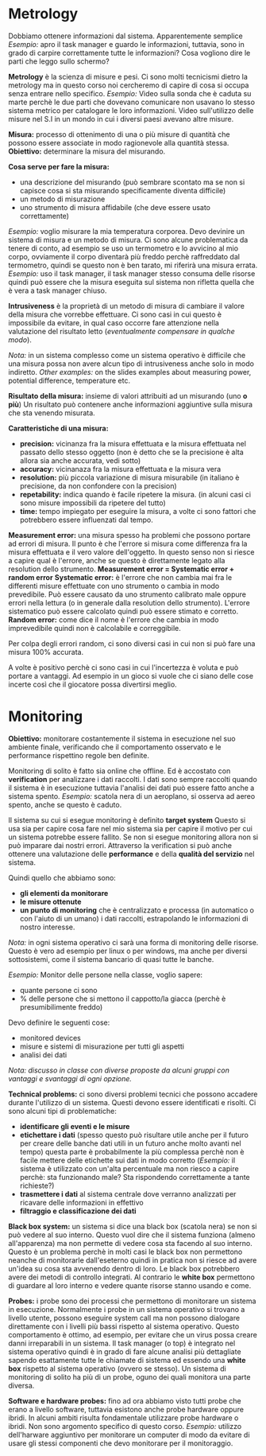 # Metrology

Dobbiamo ottenere informazioni dal sistema. Apparentemente semplice *Esempio:* apro il task manager e guardo le informazioni, tuttavia, sono in grado di carpire correttamente tutte le informazioni? Cosa vogliono dire le parti che leggo sullo schermo?

**Metrology** è la scienza di misure e pesi.
Ci sono molti tecnicismi dietro la metrology ma in questo corso noi cercheremo di capire di cosa si occupa senza entrare nello specifico.
*Esempio:* Video sulla sonda che è caduta su marte perchè le due parti che dovevano comunicare non usavano lo stesso sistema metrico per catalogare le loro informazioni. Video sull'utilizzo delle misure nel S.I in un mondo in cui i diversi paesi avevano altre misure.

**Misura:** processo di ottenimento di una o più misure di quantità che possono essere associate in modo ragionevole alla quantità stessa.
**Obiettivo:** determinare la misura del misurando.

**Cosa serve per fare la misura:**
- una descrizione del misurando (può sembrare scontato ma se non si capisce cosa si sta misurando specificamente diventa difficile)
- un metodo di misurazione
- uno strumento di misura affidabile (che deve essere usato correttamente)

*Esempio:* voglio misurare la mia temperatura corporea. Devo devinire un sistema di misura e un metodo di misura. Ci sono alcune problematica da tenere di conto, ad esempio se uso un termometro e lo avvicino al mio corpo, ovviamente il corpo diventarà più freddo perchè raffreddato dal termometro, quindi se questo non è ben tarato, mi riferirà una misura errata.
*Esempio:* uso il task manager, il task manager stesso consuma delle risorse quindi può essere che la misura eseguita sul sistema non rifletta quella che è vera a task manager chiuso.

**Intrusiveness** è la proprietà di un metodo di misura di cambiare il valore della misura che vorrebbe effettuare. Ci sono casi in cui questo è impossibile da evitare, in qual caso occorre fare attenzione nella valutazione del risultato letto (*eventualmente compensare in qualche modo*).

*Nota:* in un sistema complesso come un sistema operativo è difficile che una misura possa non avere alcun tipo di intrusiveness anche solo in modo indiretto.
*Other examples:* on the slides examples about measuring power, potential difference, temperature etc.

**Risultato della misura:** insieme di valori attribuiti ad un misurando (uno **o più**)
Un risultato può contenere anche informazioni aggiuntive sulla misura che sta venendo misurata.

**Caratteristiche di una misura:**
- **precision:** vicinanza fra la misura effettuata e la misura effettuata nel passato dello stesso oggetto (non è detto che se la precisione è alta allora sia anche accurata, vedi sotto)
- **accuracy:** vicinanaza fra la misura effettuata e la misura vera
- **resolution:** più piccola variazione di misura misurabile (in italiano è precisione, da non confondere con la precision)
- **repetability:** indica quando è facile ripetere la misura. (in alcuni casi ci sono misure impossibili da ripetere del tutto)
- **time:** tempo impiegato per eseguire la misura, a volte ci sono fattori che potrebbero essere influenzati dal tempo.

**Measurement error:** una misura spesso ha problemi che possono portare ad errori di misura. Il punto è che l'errore si misura come differenza fra la misura effettuata e il vero valore dell'oggetto. In questo senso non si riesce a capire qual è l'errore, anche se questo è direttamente legato alla resolution dello strumento.
**Measurement error = Systematic error + random error**
**Systematic error:** è l'errore che non cambia mai fra le differenti misure effettuate con uno strumento o cambia in modo prevedibile. Può essere causato da uno strumento calibrato male oppure errori nella lettura (o in generale dalla resolution dello strumento). L'errore sistematico può essere calcolato quindi può essere stimato e corretto.
**Random error:** come dice il nome è l'errore che cambia in modo imprevedibile quindi non è calcolabile e correggibile.

Per colpa degli errori random, ci sono diversi casi in cui non si può fare una misura 100% accurata.

A volte è positivo perchè ci sono casi in cui l'incertezza è voluta e può portare a vantaggi. Ad esempio in un gioco si vuole che ci siano delle cose incerte così che il giocatore possa divertirsi meglio.

# Monitoring

**Obiettivo:** monitorare costantemente il sistema in esecuzione nel suo ambiente finale, verificando che il comportamento osservato e le performance rispettino regole ben definite.

Monitoring di solito è fatto sia online che offline. Ed è accostato con **verification** per analizzare i dati raccolti. I dati sono sempre raccolti quando il sistema è in esecuzione tuttavia l'analisi dei dati può essere fatto anche a sistema spento. *Esempio:* scatola nera di un aeroplano, si osserva ad aereo spento, anche se questo è caduto.

Il sistema su cui si esegue monitoring è definito **target system**
Questo si usa sia per capire cosa fare nel mio sistema sia per capire il motivo per cui un sistema potrebbe essere fallito. Se non si esegue monitoring allora non si può imparare dai nostri errori. Attraverso la verification si può anche ottenere una valutazione delle **performance** e della **qualità del servizio** nel sistema.

Quindi quello che abbiamo sono:
- **gli elementi da monitorare**
- **le misure ottenute**
- **un punto di monitoring** che è centralizzato e processa (in automatico o con l'aiuto di un umano) i dati raccolti, estrapolando le informazioni di nostro interesse.

*Nota:* in ogni sistema operativo ci sarà una forma di monitoring delle risorse. Questo è vero ad esempio per linux o per windows, ma anche per diversi sottosistemi, come il sistema bancario di quasi tutte le banche.

*Esempio:* Monitor delle persone nella classe, voglio sapere:
- quante persone ci sono
- % delle persone che si mettono il cappotto/la giacca (perchè è presumibilimente freddo)

Devo definire le seguenti cose:
- monitored devices
- misure e sistemi di misurazione per tutti gli aspetti
- analisi dei dati

*Nota: discusso in classe con diverse proposte da alcuni gruppi con vantaggi e svantaggi di ogni opzione.*

**Technical problems:**
ci sono diversi problemi tecnici che possono accadere durante l'utilizzo di un sistema. Questi devono essere identificati e risolti. Ci sono alcuni tipi di problematiche:
- **identificare gli eventi e le misure**
- **etichettare i dati** (spesso questo può risultare utile anche per il futuro per creare delle banche dati utili in un futuro anche molto avanti nel tempo) questa parte è probabilmente la più complessa perchè non è facile mettere delle etichette sui dati in modo corretto (*Esempio:* il sistema è utilizzato con un'alta percentuale ma non riesco a capire perchè: sta funzionando male? Sta rispondendo correttamente a tante richieste?)
- **trasmettere i dati** al sistema centrale dove verranno analizzati per ricavare delle informazioni in effettivo
- **filtraggio e classificazione dei dati**

**Black box system:**
un sistema si dice una black box (scatola nera) se non si può vedere al suo interno. Questo vuol dire che il sistema funziona (almeno all'apparenza) ma non permette di vedere cosa sta facendo al suo interno. Questo è un problema perchè in molti casi le black box non permettono neanche di monitorarle dall'eseterno quindi in pratica non si riesce ad avere un'idea su cosa sta avvenendo dentro di loro.
Le black box potrebbero avere dei metodi di controllo integrati.
Al contrario le **white box** permettono di guardare al loro interno e vedere quante risorse stanno usando e come.

**Probes:**
i probe sono dei processi che permettono di monitorare un sistema in esecuzione. Normalmente i probe in un sistema operativo si trovano a livello utente, possono eseguire system call ma non possono dialogare direttamente con i livelli più bassi rispetto al sistema operativo. Questo comportamento è ottimo, ad esempio, per evitare che un virus possa creare danni irreparabili in un sistema.
Il task manager (o top) è integrato nel sistema operativo quindi è in grado di fare alcune analisi più dettagliate sapendo esattamente tutte le chiamate di sistema ed essendo una **white box** rispetto al sistema operativo (ovvero se stesso).
Un sistema di monitoring di solito ha più di un probe, oguno dei quali monitora una parte diversa.

**Software e hardware probes:**
fino ad ora abbiamo visto tutti probe che erano a livello software, tuttavia esistono anche probe hardware oppure ibridi.
In alcuni ambiti risulta fondamentale utilizzare probe hardware o ibridi. Non sono argomento specifico di questo corso. *Esempio:* utilizzo dell'harware aggiuntivo per monitorare un computer di modo da evitare di usare gli stessi componenti che devo monitorare per il monitoraggio.



